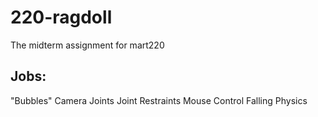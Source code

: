 # 220-ragdoll

The midterm assignment for mart220


## Jobs:

"Bubbles"
Camera
Joints
Joint Restraints
Mouse Control
Falling Physics
